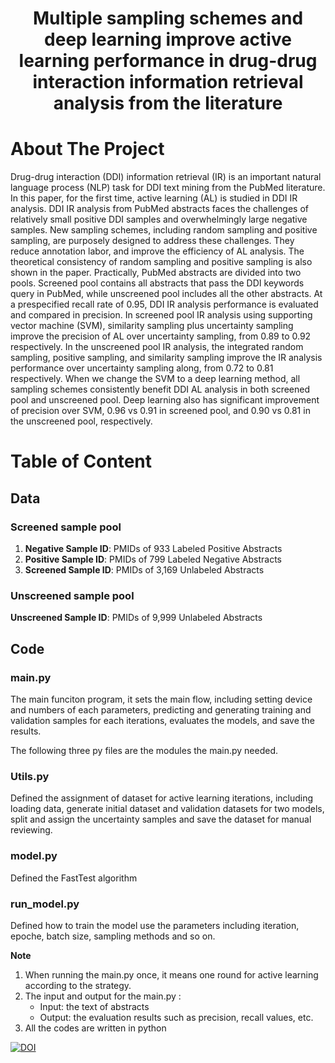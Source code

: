 <h1 align="center">Multiple sampling schemes and deep learning improve active learning performance in drug-drug interaction information retrieval analysis from the literature
</h1>

# About The Project
    
Drug-drug interaction (DDI) information retrieval (IR) is an important natural language process (NLP) task for  DDI text mining from the PubMed literature. In this paper, for the first time, active learning (AL) is studied in DDI IR analysis. DDI IR analysis from PubMed abstracts faces the challenges of relatively small positive DDI samples and overwhelmingly large negative samples. New sampling schemes, including random sampling and positive sampling, are purposely designed to address these challenges. They reduce annotation labor, and improve the efficiency of AL analysis. The theoretical consistency of random sampling and positive sampling is also shown in the paper. Practically, PubMed abstracts are divided into two pools. Screened pool contains all abstracts that pass the DDI keywords query in PubMed, while unscreened pool includes all the other abstracts. At a prespecified recall rate of 0.95, DDI IR analysis performance is evaluated and compared in precision. In screened pool IR analysis using supporting vector machine (SVM), similarity sampling plus uncertainty sampling improve the precision of AL over uncertainty sampling, from 0.89 to 0.92 respectively. In the unscreened pool IR analysis, the integrated random sampling, positive sampling, and similarity sampling improve the IR analysis performance over uncertainty sampling along, from 0.72 to 0.81 respectively. When we change the SVM to a deep learning method, all sampling schemes consistently benefit DDI AL analysis in both screened pool and unscreened pool. Deep learning also has significant improvement of precision over SVM, 0.96 vs 0.91 in screened pool, and 0.90 vs 0.81 in the unscreened pool, respectively.


# Table of Content
## Data

### Screened sample pool 
1. **Negative Sample ID**: PMIDs of 933 Labeled Positive Abstracts
2. **Positive Sample ID**: PMIDs of 799 Labeled Negative Abstracts
3. **Screened Sample ID**: PMIDs of 3,169 Unlabeled Abstracts

### Unscreened sample pool 
**Unscreened Sample ID**: PMIDs of 9,999 Unlabeled Abstracts


## Code


### main.py 
The main funciton program, it sets the main flow, including setting device and numbers of each parameters, predicting and generating training and validation samples for each iterations, evaluates the models, and save the results.

The following three py files are the modules the main.py needed.

### Utils.py  
Defined the assignment of dataset for active learning iterations, including loading data, generate initial dataset and validation datasets for two models, split and assign the uncertainty samples and save the dataset for manual reviewing.

### model.py 
Defined the FastTest algorithm

### run_model.py 
Defined how to train the model use the parameters including iteration, epoche, batch size, sampling methods and so on. 

**Note**

1. When running the main.py once, it means one round for active learning according to the strategy. 
2. The input and output for the main.py :
    - Input: the text of abstracts
    - Output: the evaluation results such as precision, recall values, etc. 
3. All the codes are written in python

<a href="https://zenodo.org/badge/latestdoi/428293638"><img src="https://zenodo.org/badge/428293638.svg" alt="DOI"></a>

